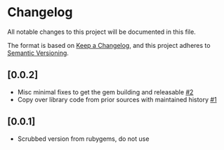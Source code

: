 # Changelog

All notable changes to this project will be documented in this file.

The format is based on [Keep a Changelog](https://keepachangelog.com/en/1.0.0/), and this project adheres to [Semantic Versioning](https://semver.org/spec/v2.0.0.html).

## [0.0.2]
* Misc minimal fixes to get the gem building and releasable
  [#2](https://github.com/doximity/rake-ui/pull/3)
* Copy over library code from prior sources with maintained history
  [#1](https://github.com/doximity/simplekiq/pull/1)

## [0.0.1]
* Scrubbed version from rubygems, do not use
